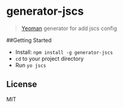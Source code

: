 # generator-jscs 

> [Yeoman](http://yeoman.io) generator for add jscs config

##Getting Started
* Install: `npm install -g generator-jscs`
* `cd` to your project directory
* Run `yo jscs`

## License

MIT
